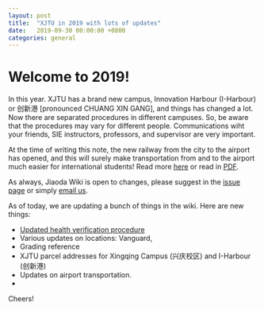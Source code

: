 ```yaml
---
layout: post
title:  "XJTU in 2019 with lots of updates"
date:   2019-09-30 00:00:00 +0800
categories: general
---
```

# Welcome to 2019! 

In this year. XJTU has a brand new campus, Innovation Harbour (I-Harbour) or 创新港 [pronounced CHUANG XIN GANG], and things has changed a lot. Now there are separated procedures in different campuses. So, be aware that the procedures may vary for different people. Communications wiht your friends, SIE instructors, professors, and supervisor are very important. 

At the time of writing this note, the new railway from the city to the airport has opened, and this will surely make transportation from and to the airport much easier for international students! Read more [here](https://mp.weixin.qq.com/s?__biz=MzIyOTMwNDE0Mg==&mid=2247483678&idx=1&sn=8ec60499f9e349ce5fb37d42e68d77b6&chksm=e845f33fdf327a293425a6ea472063cacddf2cc6545571a7be7f4aa04a23bd6249061804f6cf&mpshare=1&scene=1&srcid=09295vgn44SL201iyAYnNhp9&sharer_sharetime=1569732632117&sharer_shareid=2a4dfc0bc2658ea5ff5925f2b9213ca5&pass_ticket=vjbJhJHQYkPX9r0T7e0BKaYLVD%2BEk%2BDa0aBP76vrkuc%3D#rd) or read in [PDF](/assets/pdfs/airport-rail.pdf). 

As always, Jiaoda Wiki is open to changes, please suggest in the [issue page](https://github.com/xjtu-wiki/xjtu-wiki.github.io/**issues**) or simply [email us](mailto:jiaodawiki@fire.fundersclub.com). 

As of today, we are updating a bunch of things in the wiki. Here are new things: 
- [Updated health verification procedure](/guidelines/health-exam)
- Various updates on locations: Vanguard, 
- Grading reference
- XJTU parcel addresses for Xingqing Campus (兴庆校区) and I-Harbour (创新港)
- Updates on airport transportation. 
- 

Cheers!